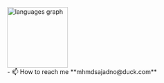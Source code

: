 
<div align="left">
  <img src="https://github-readme-stats.vercel.app/api/top-langs?username=mhmdsajadno&locale=en&hide_title=false&layout=compact&card_width=320&langs_count=6&theme=github_dark&hide_border=true&order=2" height="140" alt="languages graph"  />
</div>
- 📫 How to reach me **mhmdsajadno@duck.com**
